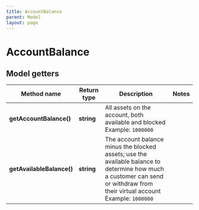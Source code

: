 ```yaml
---
title: AccountBalance
parent: Model
layout: page
---
```


# AccountBalance

## Model getters

Method name | Return type | Description | Notes
------------ | ------------- | ------------- | -------------
**getAccountBalance()** | **string** | All assets on the account, both available and blocked <br>Example: `1000000` |
**getAvailableBalance()** | **string** | The account balance minus the blocked assets; use the available balance to determine how much a customer can send or withdraw from their virtual account <br>Example: `1000000` |

